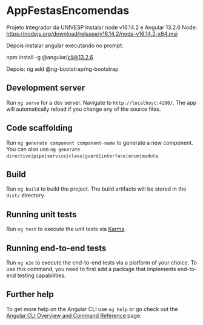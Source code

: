 # AppFestasEncomendas

Projeto Integrador da UNIVESP
Instalar node v16.14.2 e Angular 13.2.6
 Node: 
 https://nodejs.org/download/release/v16.14.2/node-v16.14.2-x64.msi

 Depois instalar angular executando no prompt:

 npm install -g @angular/cli@13.2.6

 Depois:
 ng add @ng-bootstrap/ng-bootstrap



## Development server

Run `ng serve` for a dev server. Navigate to `http://localhost:4200/`. The app will automatically reload if you change any of the source files.

## Code scaffolding

Run `ng generate component component-name` to generate a new component. You can also use `ng generate directive|pipe|service|class|guard|interface|enum|module`.

## Build

Run `ng build` to build the project. The build artifacts will be stored in the `dist/` directory.

## Running unit tests

Run `ng test` to execute the unit tests via [Karma](https://karma-runner.github.io).

## Running end-to-end tests

Run `ng e2e` to execute the end-to-end tests via a platform of your choice. To use this command, you need to first add a package that implements end-to-end testing capabilities.

## Further help

To get more help on the Angular CLI use `ng help` or go check out the [Angular CLI Overview and Command Reference](https://angular.io/cli) page.
